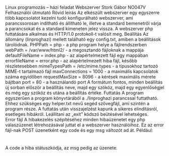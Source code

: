 Linux programozás – házi feladat
Webszerver
Stork Gábor NO047V
Felhasználói útmutató
Rövid leírás
Az elkészült webszerver egy egyszerre több kapcsolatot kezelni tudó konfigurálható webszerver, ami parancssorosan indítható és állítható le, illetve a standard bemenetről várja a parancsokat és a standard kimeneten jelez vissza.
A webszerver php futtatására alkalmas és HTTP/1.0 protokoll-t valósít meg.
Beállítás
Az állomány (linproghazi) mellett található egy config.txt, amiben a beállítások tárolódnak.
PHPPath = php	- a php program helye a fájlrendszerben
webPath = /var/www/html2/	- a megosztandó fájloknak a mappája
defaultFileName = index.php	- az alapértelmezett fájl egy mappában
errorfileName = error.php	- az alapértelmezett hiba fájl, később részletesebben
mimeTypesPath = /etc/mime.types	- a típusokhoz tartozó MIME-t tartalmazó fájl
maxConnections = 1000	- a maximális kapcsolatok száma egyidőben
requestMaxSize = 8096	- a kérések maximális mérete bájtban
port = 80	- a használandó port
A formátum fontos, minden beállítás új sorban először a beállítás neve, majd egy szóköz, majd egy egyenlőségjel és még egy szóköz és utána a beállítás értéke.
Futtatás
A program egyszerűen a program könyvtárából a ./linproghazi parancssal futtatható. Ehhez szükséges egy helper.txt nevű segéd szövegfájl, ami szintén a program része.
A futtatás után visszajelzést kapunk a sikeres elindításról, esetleges hibákról.
Leállítani az „exit” kódszó beütésével lehetséges.
 
Error fájl
A hibakezelés szépítéséhez minden hibaüzenetet egy php válaszüzenet létrehozásával juttat el a webszerver használóihoz. Ez az error fájl-nak POST üzenetként egy code és egy msg változót ad át.
Például:
<!DOCTYPE html>
<html>
<head>
    <meta charset="utf-8">
    <title><?php echo $_POST["code"]; ?></title>
</head>
<body>
    <h1><?php echo $_POST["code"]; ?></h1>
    <p><?php echo $_POST["msg"]; ?></p>
</body>
</html>
A code a hiba státuszkódja, az msg pedig az üzenete.

